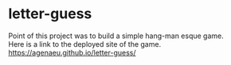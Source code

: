 # letter-guess
Point of this project was to build a simple hang-man esque game.  
Here is a link to the deployed site of the game.
https://agenaeu.github.io/letter-guess/
